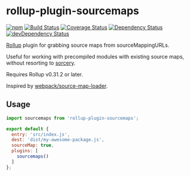 # rollup-plugin-sourcemaps

[![npm](https://img.shields.io/npm/v/rollup-plugin-sourcemaps.svg)](https://www.npmjs.com/package/rollup-plugin-sourcemaps)
[![Build Status](https://img.shields.io/travis/maxdavidson/rollup-plugin-sourcemaps/master.svg)](https://travis-ci.org/maxdavidson/rollup-plugin-sourcemaps)
[![Coverage Status](https://img.shields.io/coveralls/maxdavidson/rollup-plugin-sourcemaps/master.svg)](https://coveralls.io/github/maxdavidson/rollup-plugin-sourcemaps?branch=master)
[![Dependency Status](https://img.shields.io/david/maxdavidson/rollup-plugin-sourcemaps.svg)](https://david-dm.org/maxdavidson/rollup-plugin-sourcemaps)
[![devDependency Status](https://img.shields.io/david/dev/maxdavidson/rollup-plugin-sourcemaps.svg)](https://david-dm.org/maxdavidson/rollup-plugin-sourcemaps?type=dev)

[Rollup](https://rollupjs.org) plugin for grabbing source maps from sourceMappingURLs.

Useful for working with precompiled modules with existing source maps, without resorting to [sorcery](https://github.com/Rich-Harris/sorcery).

Requires Rollup v0.31.2 or later.

Inspired by [webpack/source-map-loader](https://github.com/webpack/source-map-loader).


## Usage

```javascript
import sourcemaps from 'rollup-plugin-sourcemaps';

export default {
  entry: 'src/index.js',
  dest: 'dist/my-awesome-package.js',
  sourceMap: true,
  plugins: [
    sourcemaps()
  ]
};
```

